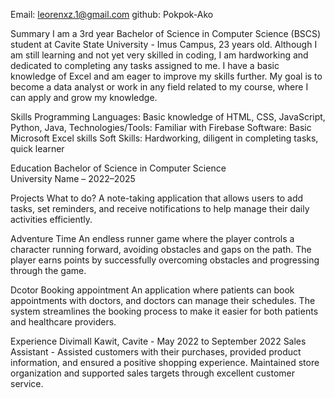 Email: leorenxz.1@gmail.com
github: Pokpok-Ako 

Summary
I am a 3rd year Bachelor of Science in Computer Science (BSCS) student at Cavite State University - Imus Campus, 23 years old. Although I am still learning and not yet very skilled in coding, I am hardworking and dedicated to completing any tasks assigned to me. I have a basic knowledge of Excel and am eager to improve my skills further. My goal is to become a data analyst or work in any field related to my course, where I can apply and grow my knowledge.

Skills
Programming Languages: Basic knowledge of HTML, CSS, JavaScript, Python, Java, 
Technologies/Tools: Familiar with Firebase
Software: Basic Microsoft Excel skills
Soft Skills: Hardworking, diligent in completing tasks, quick learner

Education
Bachelor of Science in Computer Science  
University Name – 2022–2025

Projects
What to do? 
A note-taking application that allows users to add tasks, set reminders, and receive notifications to help manage their daily activities efficiently.

Adventure Time
An endless runner game where the player controls a character running forward, avoiding obstacles and gaps on the path. The player earns points by successfully overcoming obstacles and progressing through the game.

Dcotor Booking appointment
An application where patients can book appointments with doctors, and doctors can manage their schedules. The system streamlines the booking process to make it easier for both patients and healthcare providers.

Experience
Divimall Kawit, Cavite - May 2022 to September 2022
Sales Assistant - Assisted customers with their purchases, provided product information, and ensured a positive shopping experience. Maintained store organization and supported sales targets through excellent     customer service.
